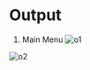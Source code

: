 # Output

1. Main Menu
![o1](https://user-images.githubusercontent.com/98818228/158050933-d6e97419-faa9-4ee0-87d4-58862a02e4d8.PNG)


![o2](https://user-images.githubusercontent.com/98818228/158050934-5d31fdd3-2bf7-4508-b91e-951eff471477.PNG)

